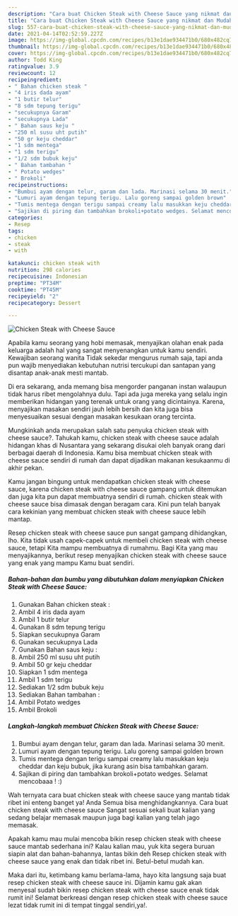 ```yaml
---
description: "Cara buat Chicken Steak with Cheese Sauce yang nikmat dan Mudah Dibuat"
title: "Cara buat Chicken Steak with Cheese Sauce yang nikmat dan Mudah Dibuat"
slug: 557-cara-buat-chicken-steak-with-cheese-sauce-yang-nikmat-dan-mudah-dibuat
date: 2021-04-14T02:52:59.227Z
image: https://img-global.cpcdn.com/recipes/b13e1dae934471b0/680x482cq70/chicken-steak-with-cheese-sauce-foto-resep-utama.jpg
thumbnail: https://img-global.cpcdn.com/recipes/b13e1dae934471b0/680x482cq70/chicken-steak-with-cheese-sauce-foto-resep-utama.jpg
cover: https://img-global.cpcdn.com/recipes/b13e1dae934471b0/680x482cq70/chicken-steak-with-cheese-sauce-foto-resep-utama.jpg
author: Todd King
ratingvalue: 3.9
reviewcount: 12
recipeingredient:
- " Bahan chicken steak "
- "4 iris dada ayam"
- "1 butir telur"
- "8 sdm tepung terigu"
- "secukupnya Garam"
- "secukupnya Lada"
- " Bahan saus keju "
- "250 ml susu uht putih"
- "50 gr keju cheddar"
- "1 sdm mentega"
- "1 sdm terigu"
- "1/2 sdm bubuk keju"
- " Bahan tambahan "
- " Potato wedges"
- " Brokoli"
recipeinstructions:
- "Bumbui ayam dengan telur, garam dan lada. Marinasi selama 30 menit."
- "Lumuri ayam dengan tepung terigu. Lalu goreng sampai golden brown"
- "Tumis mentega dengan terigu sampai creamy lalu masukkan keju cheddar dan keju bubuk, jika kurang asin bisa tambahkan garam."
- "Sajikan di piring dan tambahkan brokoli+potato wedges. Selamat mencobaaa ! :)"
categories:
- Resep
tags:
- chicken
- steak
- with

katakunci: chicken steak with 
nutrition: 298 calories
recipecuisine: Indonesian
preptime: "PT34M"
cooktime: "PT45M"
recipeyield: "2"
recipecategory: Dessert

---
```



![Chicken Steak with Cheese Sauce](https://img-global.cpcdn.com/recipes/b13e1dae934471b0/680x482cq70/chicken-steak-with-cheese-sauce-foto-resep-utama.jpg)

Apabila kamu seorang yang hobi memasak, menyajikan olahan enak pada keluarga adalah hal yang sangat menyenangkan untuk kamu sendiri. Kewajiban seorang  wanita Tidak sekedar mengurus rumah saja, tapi anda pun wajib menyediakan kebutuhan nutrisi tercukupi dan santapan yang disantap anak-anak mesti mantab.

Di era  sekarang, anda memang bisa mengorder panganan instan walaupun tidak harus ribet mengolahnya dulu. Tapi ada juga mereka yang selalu ingin memberikan hidangan yang terenak untuk orang yang dicintainya. Karena, menyajikan masakan sendiri jauh lebih bersih dan kita juga bisa menyesuaikan sesuai dengan masakan kesukaan orang tercinta. 



Mungkinkah anda merupakan salah satu penyuka chicken steak with cheese sauce?. Tahukah kamu, chicken steak with cheese sauce adalah hidangan khas di Nusantara yang sekarang disukai oleh banyak orang dari berbagai daerah di Indonesia. Kamu bisa membuat chicken steak with cheese sauce sendiri di rumah dan dapat dijadikan makanan kesukaanmu di akhir pekan.

Kamu jangan bingung untuk mendapatkan chicken steak with cheese sauce, karena chicken steak with cheese sauce gampang untuk ditemukan dan juga kita pun dapat membuatnya sendiri di rumah. chicken steak with cheese sauce bisa dimasak dengan beragam cara. Kini pun telah banyak cara kekinian yang membuat chicken steak with cheese sauce lebih mantap.

Resep chicken steak with cheese sauce pun sangat gampang dihidangkan, lho. Kita tidak usah capek-capek untuk membeli chicken steak with cheese sauce, tetapi Kita mampu membuatnya di rumahmu. Bagi Kita yang mau menyajikannya, berikut resep menyajikan chicken steak with cheese sauce yang enak yang mampu Kamu buat sendiri.

<!--inarticleads1-->

##### Bahan-bahan dan bumbu yang dibutuhkan dalam menyiapkan Chicken Steak with Cheese Sauce:

1. Gunakan  Bahan chicken steak :
1. Ambil 4 iris dada ayam
1. Ambil 1 butir telur
1. Gunakan 8 sdm tepung terigu
1. Siapkan secukupnya Garam
1. Gunakan secukupnya Lada
1. Gunakan  Bahan saus keju :
1. Ambil 250 ml susu uht putih
1. Ambil 50 gr keju cheddar
1. Siapkan 1 sdm mentega
1. Ambil 1 sdm terigu
1. Sediakan 1/2 sdm bubuk keju
1. Sediakan  Bahan tambahan :
1. Ambil  Potato wedges
1. Ambil  Brokoli




<!--inarticleads2-->

##### Langkah-langkah membuat Chicken Steak with Cheese Sauce:

1. Bumbui ayam dengan telur, garam dan lada. Marinasi selama 30 menit.
1. Lumuri ayam dengan tepung terigu. Lalu goreng sampai golden brown
1. Tumis mentega dengan terigu sampai creamy lalu masukkan keju cheddar dan keju bubuk, jika kurang asin bisa tambahkan garam.
1. Sajikan di piring dan tambahkan brokoli+potato wedges. Selamat mencobaaa ! :)




Wah ternyata cara buat chicken steak with cheese sauce yang mantab tidak ribet ini enteng banget ya! Anda Semua bisa menghidangkannya. Cara buat chicken steak with cheese sauce Sangat sesuai sekali buat kalian yang sedang belajar memasak maupun juga bagi kalian yang telah jago memasak.

Apakah kamu mau mulai mencoba bikin resep chicken steak with cheese sauce mantab sederhana ini? Kalau kalian mau, yuk kita segera buruan siapin alat dan bahan-bahannya, lantas bikin deh Resep chicken steak with cheese sauce yang enak dan tidak ribet ini. Betul-betul mudah kan. 

Maka dari itu, ketimbang kamu berlama-lama, hayo kita langsung saja buat resep chicken steak with cheese sauce ini. Dijamin kamu gak akan menyesal sudah bikin resep chicken steak with cheese sauce enak tidak rumit ini! Selamat berkreasi dengan resep chicken steak with cheese sauce lezat tidak rumit ini di tempat tinggal sendiri,ya!.


